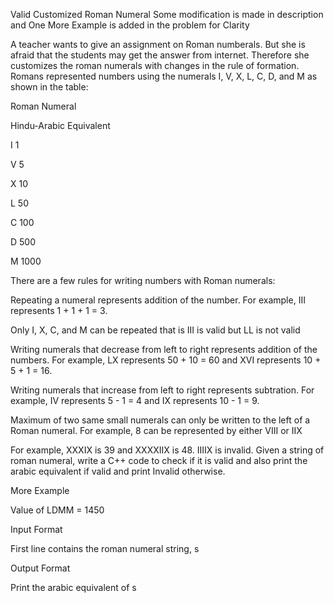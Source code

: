 Valid Customized Roman Numeral
Some modification is made in description and One More Example is added in the problem for Clarity

A teacher wants to give an assignment on Roman numberals. But she is afraid that the students may get the answer from internet. Therefore she customizes the roman numerals with changes in the rule of formation. Romans represented numbers using the numerals I, V, X, L, C, D, and M as shown in the table:

Roman Numeral

Hindu-Arabic Equivalent

I   1

V   5

X   10

L   50

C   100

D   500

M   1000

There are a few rules for writing numbers with Roman numerals:

Repeating a numeral represents addition of the number. For example, III represents 1 + 1 + 1 = 3.

Only I, X, C, and M can be repeated that is III is valid but LL is not valid

Writing numerals that decrease from left to right represents addition of the numbers. For example, LX represents 50 + 10 = 60 and XVI represents 10 + 5 + 1 = 16.

Writing numerals that increase from left to right represents subtration. For example, IV represents 5 - 1 = 4 and IX represents 10 - 1 = 9.

Maximum of two same small numerals can only be written to the left of a Roman numeral. For example, 8 can be represented by either VIII or IIX

For example, XXXIX is 39 and XXXXIIX is 48.  IIIIX is invalid. Given a string of roman numeral, write a C++ code to check if it is valid and also print the arabic equivalent if valid and print Invalid otherwise.

More Example

Value of LDMM = 1450

Input Format

First line contains the roman numeral string, s

Output Format

Print the arabic equivalent of s